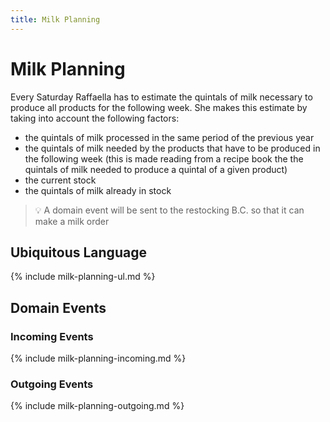 ```yaml
---
title: Milk Planning
---
```


# Milk Planning

Every Saturday Raffaella has to estimate the quintals of milk necessary to produce all products
for the following week.
She makes this estimate by taking into account the following factors:

- the quintals of milk processed in the same period of the previous year
- the quintals of milk needed by the products that have to be produced in the following week
  (this is made reading from a recipe book the the quintals of milk needed to produce a quintal of a given product)
- the current stock
- the quintals of milk already in stock

> 💡 A domain event will be sent to the restocking B.C. so that it can make a milk order

## Ubiquitous Language

{% include milk-planning-ul.md %}

## Domain Events

### Incoming Events

{% include milk-planning-incoming.md %}

### Outgoing Events

{% include milk-planning-outgoing.md %}

